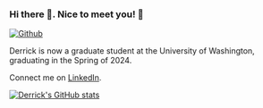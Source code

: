 ### Hi there 👋. Nice to meet you! 🥸
 [![Github](https://img.shields.io/github/followers/dykderrick?label=Followers&style=social)](https://github.com/dykderrick)


Derrick is now a graduate student at the University of Washington, graduating in the Spring of 2024.

Connect me on [LinkedIn](https://www.linkedin.com/in/yingke-derrick-ding/).

<!-- - 📖 I am now pursuing dual degrees of Computer Science at THU and UW. The program is [GIX](https://gixnetwork.org). -->
<!-- - 😄 I always feel energetic to pack myself with more coding skills. -->
<!-- - 🎮 I do also play video games! Connect me on [Steam](https://steamcommunity.com/id/dykderrick/) and [Xbox Live](http://live.xbox.com/Profile?Gamertag=dykderrick)! -->

[![Derrick's GitHub stats](https://github-readme-stats.vercel.app/api?username=dykderrick)](https://github.com/dykderrick)
